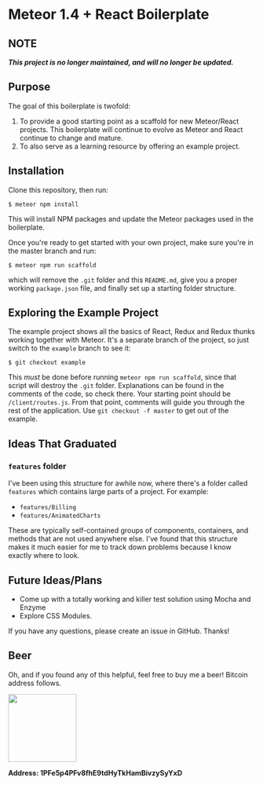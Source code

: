 # Meteor 1.4 + React Boilerplate

## NOTE

***This project is no longer maintained, and will no longer be updated.***

## Purpose

The goal of this boilerplate is twofold:

1. To provide a good starting point as a scaffold for new Meteor/React projects. This boilerplate will continue to evolve as Meteor and React continue to change and mature.
2. To also serve as a learning resource by offering an example project.

## Installation

Clone this repository, then run:

    $ meteor npm install

This will install NPM packages and update the Meteor packages used in the boilerplate.

Once you're ready to get started with your own project, make sure you're in the master branch and run:

    $ meteor npm run scaffold

which will remove the `.git` folder and this `README.md`, give you a proper working `package.json` file, and finally set up a starting folder structure.

## Exploring the Example Project

The example project shows all the basics of React, Redux and Redux thunks working together with Meteor. It's a separate branch of the project, so just switch to the `example` branch to see it:

    $ git checkout example

This _must_ be done before running `meteor npm run scaffold`, since that script will destroy the `.git` folder. Explanations can be found in the comments of the code, so check there. Your starting point should be `/client/routes.js`. From that point, comments will guide you through the rest of the application. Use `git checkout -f master` to get out of the example.

## Ideas That Graduated
### `features` folder

I've been using this structure for awhile now, where there's a folder called `features` which contains large parts of a project. For example:

* `features/Billing`
* `features/AnimatedCharts`

These are typically self-contained groups of components, containers, and methods that are not used anywhere else. I've found that this structure makes it much easier for me to track down problems because I know exactly where to look.

## Future Ideas/Plans

* Come up with a totally working and killer test solution using Mocha and Enzyme
* Explore CSS Modules.

If you have any questions, please create an issue in GitHub. Thanks!

## Beer

Oh, and if you found any of this helpful, feel free to buy me a beer! Bitcoin address follows.

<img src="http://i.imgur.com/H68h2je.jpg" width="139" height="138">

**Address: 1PFe5p4PFv8fhE9tdHyTkHamBivzySyYxD**
